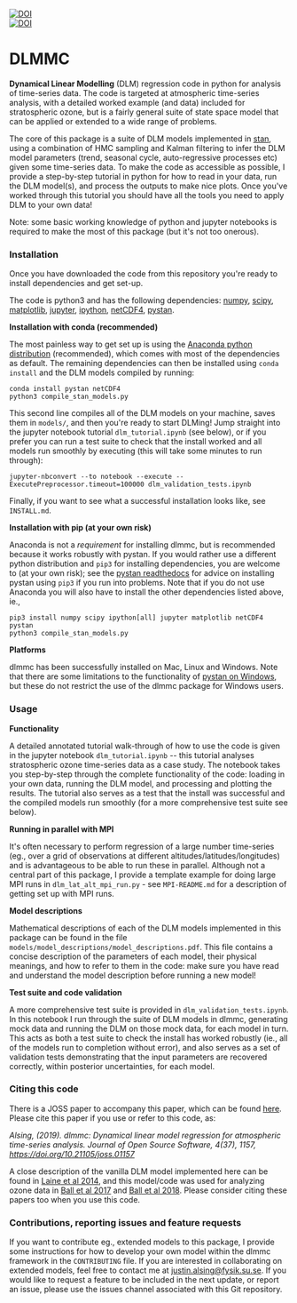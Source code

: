[![DOI](http://joss.theoj.org/papers/10.21105/joss.01157/status.svg)](https://doi.org/10.21105/joss.01157)<br/>
[![DOI](https://zenodo.org/badge/148547735.svg)](https://zenodo.org/badge/latestdoi/148547735)

# DLMMC

**Dynamical Linear Modelling** (DLM) regression code in python for analysis of time-series data. The code is targeted at atmospheric time-series analysis, with a detailed worked example (and data) included for stratospheric ozone, but is a fairly general suite of state space model that can be applied or extended to a wide range of problems.

The core of this package is a suite of DLM models implemented in [stan](https://mc-stan.org), using a combination of HMC sampling and Kalman filtering to infer the DLM model parameters (trend, seasonal cycle, auto-regressive processes etc) given some time-series data. To make the code as accessible as possible, I provide a step-by-step tutorial in python for how to read in your data, run the DLM model(s), and process the outputs to make nice plots. Once you've worked through this tutorial you should have all the tools you need to apply DLM to your own data!

Note: some basic working knowledge of python and jupyter notebooks is required to make the most of this package (but it's not too onerous).

### Installation

Once you have downloaded the code from this repository you're ready to install dependencies and get set-up.

The code is python3 and has the following dependencies: [numpy](http://www.numpy.org), [scipy](https://www.scipy.org), [matplotlib](https://matplotlib.org), [jupyter](https://jupyter.org/install), [ipython](https://ipython.org/install.html), [netCDF4](https://pypi.org/project/netcdf/), [pystan](https://pystan.readthedocs.io/en/latest/).

**Installation with conda (recommended)**

The most painless way to get set up is using the [Anaconda python distribution](https://www.anaconda.com/distribution/) (recommended), which comes with most of the dependencies as default. The remaining dependencies can then be installed using `conda install` and the DLM models compiled by running:

```
conda install pystan netCDF4
python3 compile_stan_models.py
```

This second line compiles all of the DLM models on your machine, saves them in `models/`, and then you're ready to start DLMing! Jump straight into the jupyter notebook tutorial `dlm_tutorial.ipynb` (see below), or if you prefer you can run a test suite to check that the install worked and all models run smoothly by executing (this will take some minutes to run through):

```
jupyter-nbconvert --to notebook --execute --ExecutePreprocessor.timeout=100000 dlm_validation_tests.ipynb
```

Finally, if you want to see what a successful installation looks like, see `INSTALL.md`.

**Installation with pip (at your own risk)**

Anaconda is not a _requirement_ for installing dlmmc, but is recommended because it works robustly with pystan. If you would rather use a different python distribution and `pip3` for installing dependencies, you are welcome to (at your own risk); see the [pystan readthedocs](https://pystan.readthedocs.io/en/latest/installation_beginner.html) for advice on installing pystan using `pip3` if you run into problems. Note that if you do not use Anaconda you will also have to install the other dependencies listed above, ie., 

```
pip3 install numpy scipy ipython[all] jupyter matplotlib netCDF4 pystan
python3 compile_stan_models.py
```

**Platforms** 

dlmmc has been successfully installed on Mac, Linux and Windows. Note that there are some limitations to the functionality of [pystan on Windows](https://pystan.readthedocs.io/en/latest/windows.html), but these do not restrict the use of the dlmmc package for Windows users.

### Usage

**Functionality**

A detailed annotated tutorial walk-through of how to use the code is given in the jupyter notebook `dlm_tutorial.ipynb` -- this tutorial analyses stratospheric ozone time-series data as a case study. The notebook takes you step-by-step through the complete functionality of the code: loading in your own data, running the DLM model, and processing and plotting the results. The tutorial also serves as a test that the install was successful and the compiled models run smoothly (for a more comprehensive test suite see below).

**Running in parallel with MPI**

It's often necessary to perform regression of a large number time-series (eg., over a grid of observations at different altitudes/latitudes/longitudes) and is advantageous to be able to run these in parallel. Although not a central part of this package, I provide a template example for doing large MPI runs in `dlm_lat_alt_mpi_run.py` - see `MPI-README.md` for a description of getting set up with MPI runs.

**Model descriptions**

Mathematical descriptions of each of the DLM models implemented in this package can be found in the file `models/model_descriptions/model_descriptions.pdf`. This file contains a concise description of the parameters of each model, their physical meanings, and how to refer to them in the code: make sure you have read and understand the model description before running a new model!

**Test suite and code validation**

A more comprehensive test suite is provided in `dlm_validation_tests.ipynb`. In this notebook I run through the suite of DLM models in dlmmc, generating mock data and running the DLM on those mock data, for each model in turn. This acts as both a test suite to check the install has worked robustly (ie., all of the models run to completion without error), and also serves as a set of validation tests demonstrating that the input parameters are recovered correctly, within posterior uncertainties, for each model.

### Citing this code

There is a JOSS paper to accompany this paper, which can be found [here](http://joss.theoj.org/papers/10.21105/joss.01157). Please cite this paper if you use or refer to this code, as:

_Alsing, (2019). dlmmc: Dynamical linear model regression for atmospheric time-series analysis. Journal of Open Source Software, 4(37), 1157, https://doi.org/10.21105/joss.01157_

A close description of the vanilla DLM model implemented here can be found in [Laine et al 2014](https://www.atmos-chem-phys.net/14/9707/2014/acp-14-9707-2014.pdf), and this model/code was used for analyzing ozone data in [Ball et al 2017](https://www.research-collection.ethz.ch/handle/20.500.11850/202027) and [Ball et al 2018](https://www.atmos-chem-phys.net/18/1379/2018/acp-18-1379-2018.html). Please consider citing these papers too when you use this code.

### Contributions, reporting issues and feature requests

If you want to contribute eg., extended models to this package, I provide some instructions for how to develop your own model within the dlmmc framework in the `CONTRIBUTING` file. If you are interested in collaborating on extended models, feel free to contact me at justin.alsing@fysik.su.se. If you would like to request a feature to be included in the next update, or report an issue, please use the issues channel associated with this Git repository.

